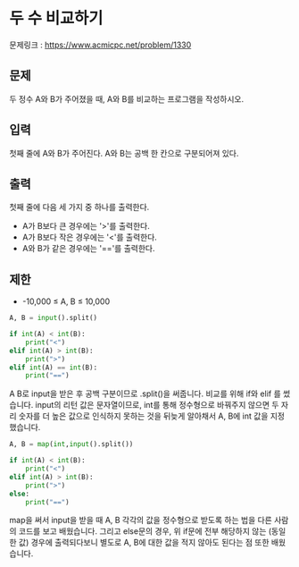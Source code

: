 # 두 수 비교하기

문제링크 : https://www.acmicpc.net/problem/1330

## 문제

두 정수 A와 B가 주어졌을 때, A와 B를 비교하는 프로그램을 작성하시오.

## 입력

첫째 줄에 A와 B가 주어진다. A와 B는 공백 한 칸으로 구분되어져 있다.

## 출력 

첫째 줄에 다음 세 가지 중 하나를 출력한다.

- A가 B보다 큰 경우에는 '>'를 출력한다.
- A가 B보다 작은 경우에는 '<'를 출력한다.
- A와 B가 같은 경우에는 '=='를 출력한다.

## 제한

- -10,000 ≤ A, B ≤ 10,000


```python
A, B = input().split()

if int(A) < int(B):
    print("<")
elif int(A) > int(B):
    print(">")
elif int(A) == int(B):
    print("==")
```

A B로 input을 받은 후 공백 구분이므로 .split()을 써줍니다. 비교를 위해 if와 elif 를 썼습니다. 
input의 리턴 값은 문자열이므로, int를 통해 정수형으로 바꿔주지 않으면 두 자리 숫자를 더 높은 값으로 인식하지 못하는 것을 뒤늦게 알아채서 A, B에 int 값을 지정했습니다.

```python
A, B = map(int,input().split())

if int(A) < int(B):
    print("<")
elif int(A) > int(B):
    print(">")
else:
    print("==")
```

map을 써서 input을 받을 때 A, B 각각의 값을 정수형으로 받도록 하는 법을 다른 사람의 코드를 보고 배웠습니다.
그리고 else문의 경우, 위 if문에 전부 해당하지 않는 (동일한 값) 경우에 출력되다보니 별도로 A, B에 대한 값을 적지 않아도 된다는 점 또한 배웠습니다.